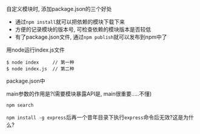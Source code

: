 自定义模块时, 添加package.json的三个好处

- 通过`npm install`就可以把依赖的模块下载下来
- 方便的记录模块的版本号, 可检查依赖的模块版本是否较低
- 有了package.json文件, 通过`npm publish`就可以发布到npm中了


用node运行index.js文件

```shell
$ node index     // 第一种
$ node index.js  // 第二种
```

package.json中

main参数的作用是?(需要模块暴露API是, main很重要.....不懂)

`npm search`

`npm install -g express`后再一个昔年目录下执行`express`命令后无效?这是为什么?


